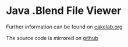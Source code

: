 # Java .Blend File Viewer


Further information can be found on [cakelab.org](http://homac.cakelab.org/projects/JavaBlendFileViewer/index.html)

The source code is mirrored on [github](https://github.com/homacs/org.cakelab.blender.fileviewer)